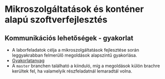 # Mikroszolgáltatások és konténer alapú szoftverfejlesztés

## Kommunikációs lehetőségek - gyakorlat

* A laborfeladatok célja a mikroszolgáltatások fejlesztése során leggyakrabban felmerülő megoldások alapszintű gyakorlása.
* [Gyakorlatanyag](https://bmeviauav42.github.io/jegyzetek/Architektura/Kommunikacio/)
* A `master` branchen található a kiinduló, míg a megoldások külön brachre kerültek fel, ha valamelyik részfeladatnál lemaradtál volna.
